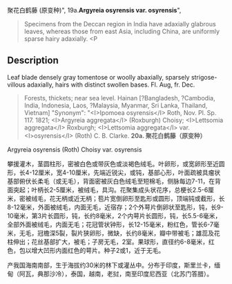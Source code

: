 聚花白鹤藤 (原变种)",
19a.**Argyreia osyrensis var. osyrensis**",

> Specimens from the Deccan region in India have adaxially glabrous leaves, whereas those from east Asia, including China, are uniformly sparse hairy adaxially. &lt;P

## Description
Leaf blade densely gray tomentose or woolly abaxially, sparsely strigose-villous adaxially, hairs with distinct swollen bases. Fl. Aug, fr. Dec.

> Forests, thickets; near sea level. Hainan [?Bangladesh, ?Cambodia, India, Indonesia, Laos, ?Malaysia, Myanmar, Sri Lanka, Thailand, Vietnam]
  "Synonym": "&lt;I&gt;Ipomoea osyrensis&lt;/I&gt; Roth, Nov. Pl. Sp. 117. 1821; &lt;I&gt;Argyreia aggregata&lt;/I&gt; (Roxburgh) Choisy; &lt;I&gt;Lettsomia aggregata&lt;/I&gt; Roxburgh; &lt;I&gt;Lettsomia aggregata&lt;/I&gt; var. &lt;I&gt;osyrensis&lt;/I&gt; (Roth) C. B. Clarke.
**20a. 聚花白鹤藤（原变种）**

Argyreia osyrensis (Roth) Choisy var. osyrensis

攀援灌木，茎圆柱形，密被白色或带灰色或淡褐色绒毛。叶卵形，或宽卵形至近圆形，长4-12厘米，宽4-10厘米，先端近锐尖，或钝，基部心形，叶面疏被具瘤状基部俯伏长柔毛（或无毛），背面密被灰白色绒毛至短棉毛，侧脉每边7-11，在背面突起；叶柄长2-5厘米，被绒毛，具沟。花聚集成头状花序，总梗长2.5-6厘米，密被绒毛，花无柄或近无柄；苞片宽倒卵形至匙形或圆形，顶端钝或截形，长8-12毫米，外面被绒毛，内面无毛，近宿存；2个外萼片倒卵状至匙形，钝，长9-10毫米，第3片长圆形，钝，长约8毫米，2个内萼片长圆形，钝，长5.5-6毫米，全部外面被绒毛，内面无毛；花冠管状钟形，长12-15毫米，粉红色，管长6-7毫米，无毛，冠檐深5裂，裂片狭卵形，微缺，长约8毫米，瓣中带被毛；雄蕊及花柱伸出；花丝基部扩大，被毛；子房无毛，2室。果球形，直径约6-8毫米，红色，包以增大凹形内面红色的萼片。种子2或1，近于无毛。

产我国海南南部，生于海拔约30米的林下或灌丛中。分布于印度，斯里兰卡，缅甸（阿瓦，典那沙冷），泰国，越南，老挝，南至印度尼西亚（北苏门答腊）。
